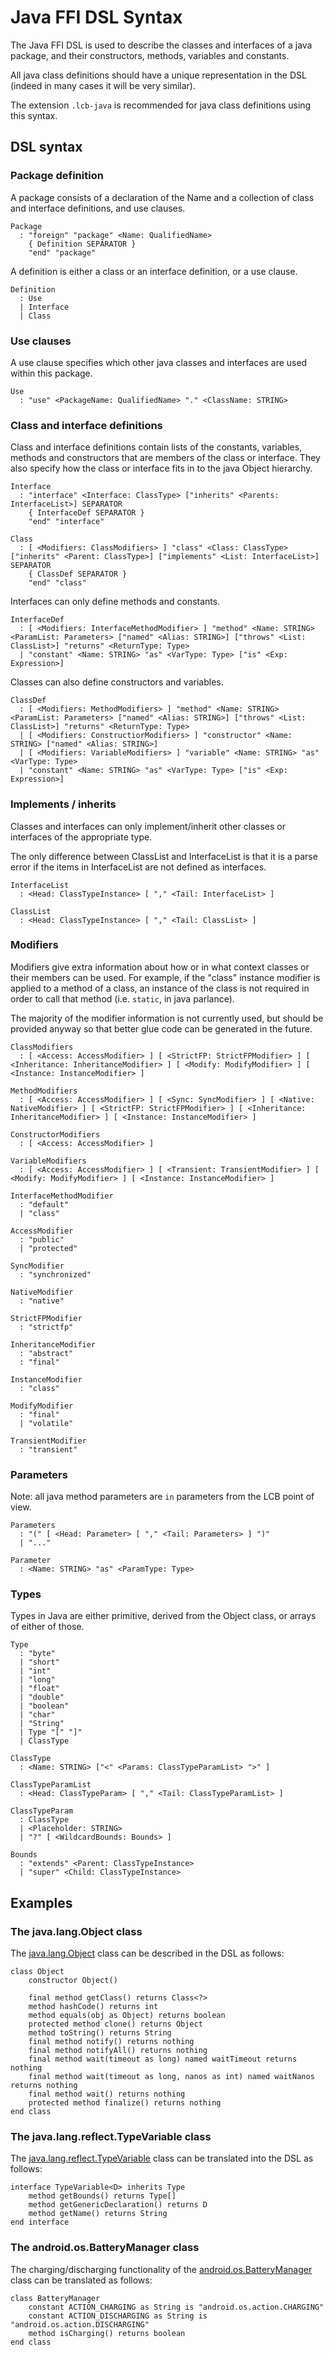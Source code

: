 # Java FFI DSL Syntax
The Java FFI DSL is used to describe the classes and interfaces of a 
java package, and their constructors, methods, variables and constants.

All java class definitions should have a unique representation in the 
DSL (indeed in many cases it will be very similar).

The extension `.lcb-java` is recommended for java class definitions 
using this syntax.

## DSL syntax
### Package definition
A package consists of a declaration of the Name and a collection of 
class and interface definitions, and use clauses.

	Package
	  : "foreign" "package" <Name: QualifiedName>
		{ Definition SEPARATOR }
		"end" "package"

A definition is either a class or an interface definition, or a use clause.

	Definition
	  : Use
	  | Interface
	  | Class

### Use clauses
A use clause specifies which other java classes and interfaces are used 
within this package. 

	Use
	  : "use" <PackageName: QualifiedName> "." <ClassName: STRING>

### Class and interface definitions
Class and interface definitions contain lists of the constants, 
variables, methods and constructors that are members of the class or 
interface. They also specify how the class or interface fits in to the 
java Object hierarchy.

	Interface
	  : "interface" <Interface: ClassType> ["inherits" <Parents: InterfaceList>] SEPARATOR
	    { InterfaceDef SEPARATOR }
	    "end" "interface"		

	Class
	  : [ <Modifiers: ClassModifiers> ] "class" <Class: ClassType> ["inherits" <Parent: ClassType>] ["implements" <List: InterfaceList>] SEPARATOR
	    { ClassDef SEPARATOR }
	    "end" "class"		

Interfaces can only define methods and constants.

	InterfaceDef
	  : [ <Modifiers: InterfaceMethodModifier> ] "method" <Name: STRING> <ParamList: Parameters> ["named" <Alias: STRING>] ["throws" <List: ClassList>] "returns" <ReturnType: Type>
	  | "constant" <Name: STRING> "as" <VarType: Type> ["is" <Exp: Expression>]	  

Classes can also define constructors and variables.

	ClassDef
	  : [ <Modifiers: MethodModifiers> ] "method" <Name: STRING> <ParamList: Parameters> ["named" <Alias: STRING>] ["throws" <List: ClassList>] "returns" <ReturnType: Type>
	  | [ <Modifiers: ConstructiorModifiers> ] "constructor" <Name: STRING> ["named" <Alias: STRING>]
	  | [ <Modifiers: VariableModifiers> ] "variable" <Name: STRING> "as" <VarType: Type>
	  | "constant" <Name: STRING> "as" <VarType: Type> ["is" <Exp: Expression>]	  

### Implements / inherits
Classes and interfaces can only implement/inherit other classes or 
interfaces of the appropriate type.

The only difference between ClassList and InterfaceList is that it is a 
parse error if the items in InterfaceList are not defined as interfaces.

	InterfaceList
	  : <Head: ClassTypeInstance> [ "," <Tail: InterfaceList> ]

	ClassList
	  : <Head: ClassTypeInstance> [ "," <Tail: ClassList> ]
	  
### Modifiers
Modifiers give extra information about how or in what context classes or 
their members can be used. For example, if the "class" instance modifier 
is applied to a method of a class, an instance of the class is not 
required in order to call that method (i.e. `static`, in java parlance). 

The majority of the modifier information is not currently used, but 
should be provided anyway so that better glue code can be generated in 
the future.

	ClassModifiers
	  : [ <Access: AccessModifier> ] [ <StrictFP: StrictFPModifier> ] [ <Inheritance: InheritanceModifier> ] [ <Modify: ModifyModifier> ] [ <Instance: InstanceModifier> ]

	MethodModifiers
	  : [ <Access: AccessModifier> ] [ <Sync: SyncModifier> ] [ <Native: NativeModifier> ] [ <StrictFP: StrictFPModifier> ] [ <Inheritance: InheritanceModifier> ] [ <Instance: InstanceModifier> ]
	  
	ConstructorModifiers
	  : [ <Access: AccessModifier> ]  
	  
	VariableModifiers
	  : [ <Access: AccessModifier> ] [ <Transient: TransientModifier> ] [ <Modify: ModifyModifier> ] [ <Instance: InstanceModifier> ]

	InterfaceMethodModifier
	  : "default"
	  | "class"
	  
	AccessModifier
	  : "public"
	  | "protected"
	  
	SyncModifier
	  : "synchronized"

	NativeModifier
	  : "native"
	  
	StrictFPModifier
	  : "strictfp"
	  
	InheritanceModifier
	  : "abstract"
	  : "final"
	  
	InstanceModifier
	  : "class"
	  
	ModifyModifier
	  : "final"
	  | "volatile"
	  
	TransientModifier
	  : "transient"
	  

### Parameters
Note: all java method parameters are `in` parameters from the LCB point 
of view.

	Parameters
	  : "(" [ <Head: Parameter> [ "," <Tail: Parameters> ] ")"
	  | "..."
	  
	Parameter
	  : <Name: STRING> "as" <ParamType: Type>
	  
### Types
Types in Java are either primitive, derived from the Object class, or 
arrays of either of those.

	Type
	  : "byte"
	  | "short"
	  | "int"
	  | "long"
	  | "float"
	  | "double"
	  | "boolean"
	  | "char"
	  | "String"
	  | Type "[" "]"
	  | ClassType
	  
	ClassType
	  : <Name: STRING> ["<" <Params: ClassTypeParamList> ">" ]
	
	ClassTypeParamList
	  : <Head: ClassTypeParam> [ "," <Tail: ClassTypeParamList> ]
	
	ClassTypeParam
	  : ClassType
	  | <Placeholder: STRING>
	  | "?" [ <WildcardBounds: Bounds> ]
	  
	Bounds
	  : "extends" <Parent: ClassTypeInstance>
	  | "super" <Child: ClassTypeInstance>
	  
## Examples
### The java.lang.Object class
The [java.lang.Object](https://docs.oracle.com/javase/7/docs/api/java/lang/Object.html)
class can be described in the DSL as follows:

	class Object
		constructor Object()
	
		final method getClass() returns Class<?>
		method hashCode() returns int
		method equals(obj as Object) returns boolean
		protected method clone() returns Object
		method toString() returns String
		final method notify() returns nothing
		final method notifyAll() returns nothing
		final method wait(timeout as long) named waitTimeout returns nothing
		final method wait(timeout as long, nanos as int) named waitNanos returns nothing
		final method wait() returns nothing
		protected method finalize() returns nothing
	end class
	
### The java.lang.reflect.TypeVariable class 
The [java.lang.reflect.TypeVariable](https://docs.oracle.com/javase/7/docs/api/java/lang/reflect/TypeVariable.html) 
class can be translated into the DSL as follows:

	interface TypeVariable<D> inherits Type
		method getBounds() returns Type[]
		method getGenericDeclaration() returns D
		method getName() returns String
	end interface
	
### The android.os.BatteryManager class
The charging/discharging functionality of the [android.os.BatteryManager](https://developer.android.com/reference/android/os/BatteryManager.html)
class can be translated as follows:

	class BatteryManager
		constant ACTION_CHARGING as String is "android.os.action.CHARGING"
		constant ACTION_DISCHARGING as String is "android.os.action.DISCHARGING"
		method isCharging() returns boolean
	end class